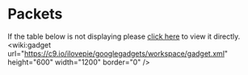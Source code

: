 # Packets #
If the table below is not displaying please [click here](https://dl.dropboxusercontent.com/u/20328726/bsgemu.html) to view it directly.
&lt;wiki:gadget url="https://c9.io/ilovepie/googlegadgets/workspace/gadget.xml" height="600" width="1200" border="0" /&gt;